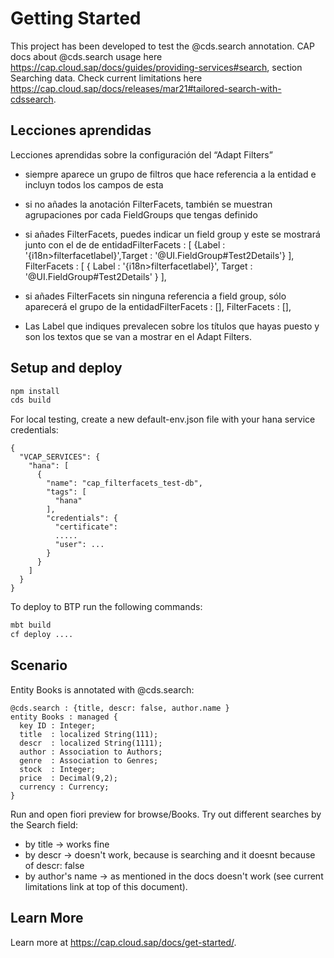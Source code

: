 # Getting Started
 
This project has been developed to test the @cds.search annotation.
CAP docs about @cds.search usage here https://cap.cloud.sap/docs/guides/providing-services#search, section Searching data.
Check current limitations here https://cap.cloud.sap/docs/releases/mar21#tailored-search-with-cdssearch.

## Lecciones aprendidas

  Lecciones aprendidas sobre la configuración del “Adapt Filters”

  - siempre aparece un grupo de filtros que hace referencia a la entidad e incluyn todos los campos de esta

  - si no añades la anotación FilterFacets, también se muestran agrupaciones por cada FieldGroups que tengas definido

  - si añades FilterFacets, puedes indicar un field group y este se mostrará junto con el de de entidadFilterFacets                    : [ {Label : '{i18n>filterfacetlabel}',Target : '@UI.FieldGroup#Test2Details'} ],
      FilterFacets                    : [ {
        Label : '{i18n>filterfacetlabel}',
        Target : '@UI.FieldGroup#Test2Details'
      } ],
  - si añades FilterFacets sin ninguna referencia a field group, sólo aparecerá el grupo de la entidadFilterFacets                    : [],
      FilterFacets                    : [],
  - Las Label que indiques prevalecen sobre los títulos que hayas puesto y son los textos que se van a mostrar en el Adapt Filters.    

## Setup and deploy

```bash
npm install
cds build
```

For local testing, create a new default-env.json file with your hana service credentials:  
```
{  
  "VCAP_SERVICES": {  
    "hana": [  
      {  
        "name": "cap_filterfacets_test-db",  
        "tags": [  
          "hana"  
        ],  
        "credentials": {  
          "certificate":   
          .....  
          "user": ...  
        }  
      }  
    ]  
  }  
}  
``` 

To deploy to BTP run the following commands:  
```bash
mbt build  
cf deploy ....  
```

## Scenario

Entity Books is annotated with @cds.search:  
```  
@cds.search : {title, descr: false, author.name }  
entity Books : managed {  
  key ID : Integer;  
  title  : localized String(111);  
  descr  : localized String(1111);  
  author : Association to Authors;  
  genre  : Association to Genres;  
  stock  : Integer;  
  price  : Decimal(9,2);  
  currency : Currency;  
}  
``` 
Run and open fiori preview for browse/Books.
Try out different searches by the Search field:
- by title -> works fine
- by descr -> doesn't work, because is searching and it doesnt because of descr: false
- by author's name -> as mentioned in the docs doesn't work (see current limitations link at top of this document).


## Learn More

Learn more at https://cap.cloud.sap/docs/get-started/.
